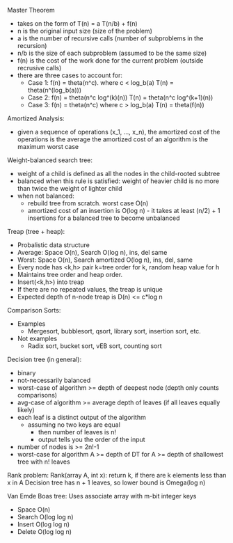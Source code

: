 Master Theorem
  * takes on the form of T(n) = a T(n/b) + f(n)
  * n is the original input size (size of the problem)
  * a is the number of recursive calls (number of subproblems in the recursion)
  * n/b is the size of each subproblem (assumed to be the same size)
  * f(n) is the cost of the work done for the current problem (outside recrusive calls)
  * there are three cases to account for:
    * Case 1:  f(n) = theta(n^c). where c < log_b(a)
        T(n) = theta(n^(log_b(a)))
    * Case 2:  f(n) = theta(n^c log^(k)(n))
        T(n) = theta(n^c log^(k+1)(n))
    * Case 3:  f(n) = theta(n^c) where c > log_b(a)
        T(n) = theta(f(n))

Amortized Analysis:
  * given a sequence of operations (x_1, ..., x_n), the amortized cost of the
    operations is the average
    the amortized cost of an algorithm is the maximum worst case

Weight-balanced search tree:
  * weight of a child is defined as all the nodes in the child-rooted subtree
  * balanced when this rule is satisfied:
      weight of heavier child is no more than twice the weight of lighter child
  * when not balanced:
      - rebuild tree from scratch. worst case O(n)
      - amortized cost of an insertion is O(log n) - it takes at least (n/2) + 1
        insertions for a balanced tree to become unbalanced

Treap (tree + heap):
  * Probalistic data structure
  * Average: Space O(n), Search O(log n), ins, del same
  * Worst: Space O(n), Search amortized O(log n), ins, del, same
  * Every node has <k,h> pair k=tree order for k, random heap value for h
  * Maintains tree order and heap order.
  * Insert(<k,h>) into treap
  * If there are no repeated values, the treap is unique
  * Expected depth of n-node treap is D(n) <= c*log n

Comparison Sorts:
  * Examples
    - Mergesort, bubblesort, qsort, library sort, insertion sort, etc.
  * Not examples
    - Radix sort, bucket sort, vEB sort, counting sort

Decision tree (in general):
  * binary
  * not-necessarily balanced
  * worst-case of algorithm >= depth of deepest node (depth only counts comparisons)
  * avg-case of algorithm >= average depth of leaves (if all leaves equally likely)
  * each leaf is a distinct output of the algorithm
    - assuming no two keys are equal
      + then number of leaves is n!
      + output tells you the order of the input
  * number of nodes is >= 2n!-1
  * worst-case for algorithm A >= depth of DT for A >= depth of shallowest tree with n! leaves

Rank problem:
  Rank(array A, int x):
    return k, if there are k elements less than x in A
  Decision tree has n + 1 leaves, so lower bound is Omega(log n)

Van Emde Boas tree:
  Uses associate array with m-bit integer keys
  * Space  O(n)
  * Search O(log log n)
  * Insert O(log log n)
  * Delete O(log log n)
